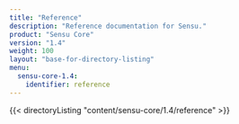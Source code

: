 ```yaml
---
title: "Reference"
description: "Reference documentation for Sensu."
product: "Sensu Core"
version: "1.4"
weight: 100
layout: "base-for-directory-listing"
menu:
  sensu-core-1.4:
    identifier: reference
---
```


{{< directoryListing "content/sensu-core/1.4/reference" >}}
